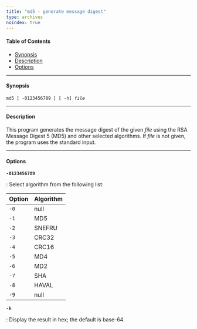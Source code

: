 ```yaml
---
title: "md5 - generate message digest"
type: archives
noindex: true
--- 
```


#### Table of Contents

*  [Synopsis](/archives/3-5.93e/md5cert/#synopsis)
*  [Description](/archives/3-5.93e/md5cert/#description)
*  [Options](/archives/3-5.93e/md5cert/#options)

* * *

#### Synopsis

<code>md5 [ -0123456789 ] [ -h] _file_</code>

* * *

#### Description

This program generates the message digest of the given _file_ using the RSA Message Digest 5 (MD5) and other selected algorithms. If _file_ is not given, the program uses the standard input.

* * *

#### Options

<code>**-0123456789**</code>

: Select algorithm from the following list:

| Option | Algorithm |
| ----- | ----- |
| `-0` | null |
| `-1` | MD5 |
| `-2` | SNEFRU |
| `-3` | CRC32 |
| `-4` | CRC16 |
| `-5` | MD4 |
| `-6` | MD2 |
| `-7` | SHA |
| `-8` | HAVAL |
| `-9` | null |

<code>**-h**</code>

: Display the result in hex; the default is base-64.